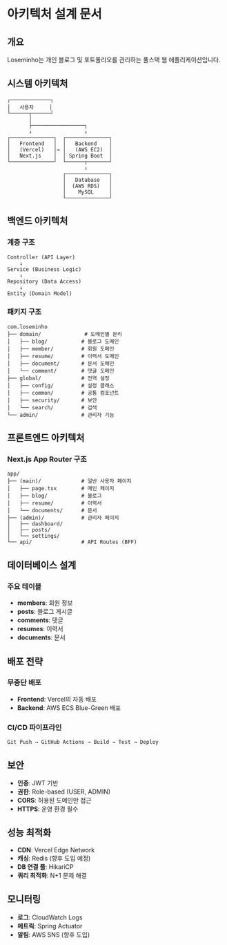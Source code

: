 # 아키텍처 설계 문서

## 개요

Loseminho는 개인 블로그 및 포트폴리오를 관리하는 풀스택 웹 애플리케이션입니다.

## 시스템 아키텍처

```
┌─────────────┐
│   사용자     │
└──────┬──────┘
       │
       ├─────────────────┐
       ↓                 ↓
┌──────────────┐  ┌──────────────┐
│   Frontend   │  │   Backend    │
│   (Vercel)   │→ │   (AWS EC2)  │
│   Next.js    │  │ Spring Boot  │
└──────────────┘  └──────┬───────┘
                         ↓
                  ┌──────────────┐
                  │   Database   │
                  │  (AWS RDS)   │
                  │    MySQL     │
                  └──────────────┘
```

## 백엔드 아키텍처

### 계층 구조

```
Controller (API Layer)
    ↓
Service (Business Logic)
    ↓
Repository (Data Access)
    ↓
Entity (Domain Model)
```

### 패키지 구조

```
com.loseminho
├── domain/              # 도메인별 분리
│   ├── blog/           # 블로그 도메인
│   ├── member/         # 회원 도메인
│   ├── resume/         # 이력서 도메인
│   ├── document/       # 문서 도메인
│   └── comment/        # 댓글 도메인
├── global/             # 전역 설정
│   ├── config/         # 설정 클래스
│   ├── common/         # 공통 컴포넌트
│   ├── security/       # 보안
│   └── search/         # 검색
└── admin/              # 관리자 기능
```

## 프론트엔드 아키텍처

### Next.js App Router 구조

```
app/
├── (main)/             # 일반 사용자 페이지
│   ├── page.tsx        # 메인 페이지
│   ├── blog/           # 블로그
│   ├── resume/         # 이력서
│   └── documents/      # 문서
├── (admin)/            # 관리자 페이지
│   ├── dashboard/
│   ├── posts/
│   └── settings/
└── api/                # API Routes (BFF)
```

## 데이터베이스 설계

### 주요 테이블

- **members**: 회원 정보
- **posts**: 블로그 게시글
- **comments**: 댓글
- **resumes**: 이력서
- **documents**: 문서

## 배포 전략

### 무중단 배포

- **Frontend**: Vercel의 자동 배포
- **Backend**: AWS ECS Blue-Green 배포

### CI/CD 파이프라인

```
Git Push → GitHub Actions → Build → Test → Deploy
```

## 보안

- **인증**: JWT 기반
- **권한**: Role-based (USER, ADMIN)
- **CORS**: 허용된 도메인만 접근
- **HTTPS**: 운영 환경 필수

## 성능 최적화

- **CDN**: Vercel Edge Network
- **캐싱**: Redis (향후 도입 예정)
- **DB 연결 풀**: HikariCP
- **쿼리 최적화**: N+1 문제 해결

## 모니터링

- **로그**: CloudWatch Logs
- **메트릭**: Spring Actuator
- **알림**: AWS SNS (향후 도입)
